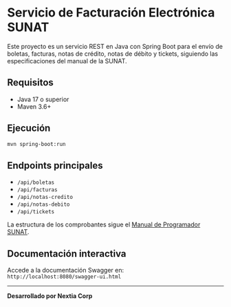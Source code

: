 # Servicio de Facturación Electrónica SUNAT

Este proyecto es un servicio REST en Java con Spring Boot para el envío de boletas, facturas, notas de crédito, notas de débito y tickets, siguiendo las especificaciones del manual de la SUNAT.

## Requisitos
- Java 17 o superior
- Maven 3.6+

## Ejecución

```bash
mvn spring-boot:run
```

## Endpoints principales
- `/api/boletas`  
- `/api/facturas`  
- `/api/notas-credito`  
- `/api/notas-debito`  
- `/api/tickets`  

La estructura de los comprobantes sigue el [Manual de Programador SUNAT](https://cpe.sunat.gob.pe/sites/default/files/inline-files/manual_programador%20%281%29.pdf).

## Documentación interactiva

Accede a la documentación Swagger en:  
`http://localhost:8080/swagger-ui.html`

---

**Desarrollado por Nextia Corp**
